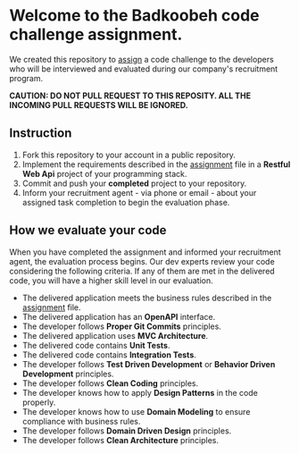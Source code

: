 # Welcome to the Badkoobeh code challenge assignment.

We created this repository to [assign](ASSIGNMENT.md) a code challenge to the  developers who will be interviewed and evaluated during our company's recruitment program.

**CAUTION: DO NOT PULL REQUEST TO THIS REPOSITY. ALL THE INCOMING PULL REQUESTS WILL BE IGNORED.**

## Instruction

1. Fork this repository to your account in a public repository.
2. Implement the requirements described in the [assignment](ASSIGNMENT.md) file in a **Restful Web Api** project of your programming stack.
3. Commit and push your **completed** project to your repository.
4. Inform your recruitment agent - via phone or email - about your assigned task completion to begin the evaluation phase.

## How we evaluate your code

When you have completed the assignment and informed your recruitment agent, the evaluation process begins. Our dev experts review your code considering the following criteria. If any of them are met in the delivered code, you will have a higher skill level in our evaluation.

- The delivered application meets the business rules described in the [assignment](ASSIGNMENT.md) file.
- The delivered application has an **OpenAPI** interface.
- The developer follows **Proper Git Commits** principles.
- The delivered application uses **MVC Architecture**.
- The delivered code contains **Unit Tests**.
- The delivered code contains **Integration Tests**.
- The developer follows **Test Driven Development** or **Behavior Driven Development** principles.
- The developer follows **Clean Coding** principles.
- The developer knows how to apply **Design Patterns** in the code properly.
- The developer knows how to use **Domain Modeling** to ensure compliance with business rules.
- The developer follows **Domain Driven Design** principles.
- The developer follows **Clean Architecture** principles.
